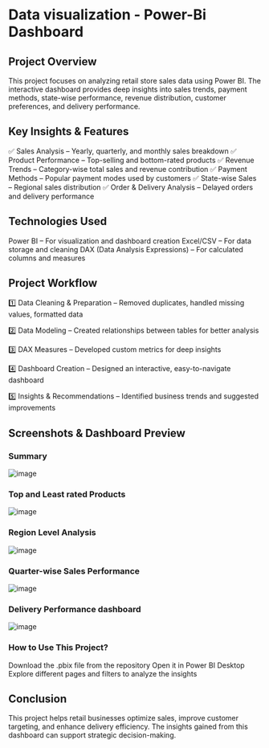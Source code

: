 # Data visualization - Power-Bi Dashboard

## Project Overview

This project focuses on analyzing retail store sales data using Power BI. The interactive dashboard provides deep insights into sales trends, payment methods, state-wise performance, revenue distribution, customer preferences, and delivery performance.

## Key Insights & Features

✅ Sales Analysis – Yearly, quarterly, and monthly sales breakdown
✅ Product Performance – Top-selling and bottom-rated products
✅ Revenue Trends – Category-wise total sales and revenue contribution
✅ Payment Methods – Popular payment modes used by customers
✅ State-wise Sales – Regional sales distribution
✅ Order & Delivery Analysis – Delayed orders and delivery performance

## Technologies Used

Power BI – For visualization and dashboard creation
Excel/CSV – For data storage and cleaning
DAX (Data Analysis Expressions) – For calculated columns and measures

## Project Workflow

1️⃣ Data Cleaning & Preparation – Removed duplicates, handled missing values, formatted data

2️⃣ Data Modeling – Created relationships between tables for better analysis

3️⃣ DAX Measures – Developed custom metrics for deep insights

4️⃣ Dashboard Creation – Designed an interactive, easy-to-navigate dashboard

5️⃣ Insights & Recommendations – Identified business trends and suggested improvements

## Screenshots & Dashboard Preview

### Summary

![image](https://github.com/user-attachments/assets/2bf8e479-83cc-49e7-8d29-d690c5d5ce8e)

### Top and Least rated Products

![image](https://github.com/user-attachments/assets/252c635f-9e44-4511-afc7-6f3b25d24c9f)

### Region Level Analysis

![image](https://github.com/user-attachments/assets/63672d90-1d2b-4ee8-9d99-b7d90900c303)

### Quarter-wise Sales Performance

![image](https://github.com/user-attachments/assets/8104e9dc-11b1-4a47-9926-6b8cb1f0e363)

### Delivery Performance dashboard

![image](https://github.com/user-attachments/assets/4eccd5f7-f979-42af-b1f0-7e5cfcb6b6f5)


### How to Use This Project?

Download the .pbix file from the repository
Open it in Power BI Desktop
Explore different pages and filters to analyze the insights

## Conclusion

This project helps retail businesses optimize sales, improve customer targeting, and enhance delivery efficiency. The insights gained from this dashboard can support strategic decision-making.
